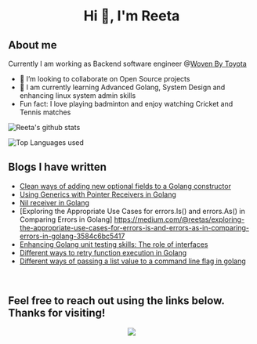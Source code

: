 <h1 align="center">Hi 👋, I'm Reeta </h1>

## About me

 Currently I am working as Backend software engineer @[Woven By Toyota](https://woven.toyota/en/)

- 👯 I’m looking to collaborate on Open Source projects
- 🌱 I am currently learning Advanced Golang, System Design and enhancing linux system admin skills
- Fun fact: I love playing badminton and enjoy watching Cricket and Tennis matches



![Reeta's github stats](https://github-readme-stats.vercel.app/api?username=reetasingh&show_icons=true&theme=radical)

![Top Languages used](https://github-readme-stats.vercel.app/api/top-langs/?username=reetasingh&&show_icons=true&theme=radical)


## Blogs I have written

- [Clean ways of adding new optional fields to a Golang constructor](https://medium.com/@reetas/clean-ways-of-adding-new-optional-fields-to-a-golang-struct-99ae2fe9719d?sk=5a915032a6eb68ce9b836bca1cad513d)
- [Using Generics with Pointer Receivers in Golang](https://medium.com/@reetas/using-generics-with-pointer-receivers-in-go-39ee237d7475?sk=4f12cc7eaf2b980bb8fb9f8d8817caf2)
- [Nil receiver in Golang](https://medium.com/@reetas/nil-receiver-in-golang-9d61ed8fd230?sk=83958061f43a44961bf857a34febed66)
- [Exploring the Appropriate Use Cases for errors.Is() and errors.As() in Comparing Errors in Golang] https://medium.com/@reetas/exploring-the-appropriate-use-cases-for-errors-is-and-errors-as-in-comparing-errors-in-golang-3584c6bc5417
- [Enhancing Golang unit testing skills: The role of interfaces](https://medium.com/@reetas/enhancing-go-unit-testing-skills-the-role-of-interfaces-933c2ce80ff3?sk=06a6d51401653acbcb20b1601d561e87)
- [Different ways to retry function execution in Golang](https://medium.com/@reetas/different-ways-to-retry-function-execution-in-golang-763229550dab?sk=1c82e6b3f68746a14f32e209bfd0dd0b)
- [Different ways of passing a list value to a command line flag in golang](https://medium.com/@reetas/different-ways-of-passing-a-list-value-to-a-command-line-flag-in-golang-ea4764c21b69?sk=21a44b4cc2993fed2f0a57f3fa6c386e)

<br>
<h2 align="left">Feel free to reach out using the links below. Thanks for visiting!</h2>
<p align="center">
  <a href="https://www.linkedin.com/in/reetas/"><img src="https://img.shields.io/badge/linkedin-%230077B5.svg?&style=for-the-badge&logo=linkedin&logoColor=white"/></a>
</p>
